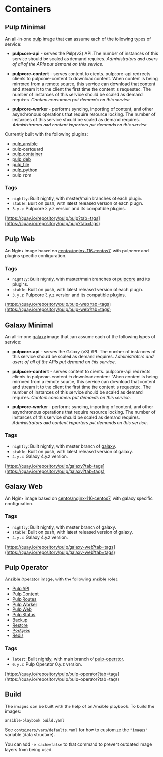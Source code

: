 # Containers

## Pulp Minimal

An all-in-one [pulp](https://github.com/pulp/pulpcore) image that can assume each of the following types of service:

- **pulpcore-api** - serves the Pulp(v3) API. The number of instances of this service should be scaled as demand requires.  _Administrators and users of all of the APIs put demand on this service_.


- **pulpcore-content** - serves content to clients. pulpcore-api redirects clients to pulpcore-content to download content. When content is being mirrored from a remote source, this service can download that content and stream it to the client the first time the content is requested. The number of instances of this service should be scaled as demand requires. _Content consumers put demands on this service_.


- **pulpcore-worker** - performs syncing, importing of content, and other asynchronous operations that require resource locking. The number of instances of this service should be scaled as demand requires. _Administrators and content importers put demands on this service_.


Currently built with the following plugins:

* [pulp_ansible](https://docs.pulpproject.org/pulp_ansible/)
* [pulp-certguard](https://docs.pulpproject.org/pulp_certguard/)
* [pulp_container](https://docs.pulpproject.org/pulp_container/)
* [pulp_deb](https://docs.pulpproject.org/pulp_deb/)
* [pulp_file](https://docs.pulpproject.org/pulp_file/)
* [pulp_python](https://docs.pulpproject.org/pulp_python/)
* [pulp_rpm](https://docs.pulpproject.org/pulp_rpm/)

### Tags

* `nightly`: Built nightly, with master/main branches of each plugin.
* `stable`: Built on push, with latest released version of each plugin.
* `3.y.z`:  Pulpcore 3.y.z version and its compatible plugins.

[https://quay.io/repository/pulp/pulp?tab=tags](https://quay.io/repository/pulp/pulp?tab=tags)


## Pulp Web

An Nginx image based on [centos/nginx-116-centos7](https://hub.docker.com/r/centos/nginx-116-centos7),
with pulpcore and plugins specific configuration.

### Tags

* `nightly`: Built nightly, with master/main branches of [pulpcore](https://github.com/pulp/pulpcore) and its plugins.
* `stable`: Built on push, with latest released version of each plugin.
* `3.y.z`:  Pulpcore 3.y.z version and its compatible plugins.

[https://quay.io/repository/pulp/pulp-web?tab=tags](https://quay.io/repository/pulp/pulp-web?tab=tags)


## Galaxy Minimal

An all-in-one [galaxy](https://github.com/ansible/galaxy_ng) image that can assume each of the following types of service:

- **pulpcore-api** - serves the Galaxy (v3) API. The number of instances of this service should be scaled as demand requires.  _Administrators and users of all of the APIs put demand on this service_.


- **pulpcore-content** - serves content to clients. pulpcore-api redirects clients to pulpcore-content to download content. When content is being mirrored from a remote source, this service can download that content and stream it to the client the first time the content is requested. The number of instances of this service should be scaled as demand requires. _Content consumers put demands on this service_.


- **pulpcore-worker** - performs syncing, importing of content, and other asynchronous operations that require resource locking. The number of instances of this service should be scaled as demand requires. _Administrators and content importers put demands on this service_.


### Tags

* `nightly`: Built nightly, with master branch of [galaxy](https://github.com/ansible/galaxy_ng).
* `stable`: Built on push, with latest released version of galaxy.
* `4.y.z`:  Galaxy 4.y.z version.

[https://quay.io/repository/pulp/galaxy?tab=tags](https://quay.io/repository/pulp/galaxy?tab=tags)


## Galaxy Web

An Nginx image based on [centos/nginx-116-centos7](https://hub.docker.com/r/centos/nginx-116-centos7),
with galaxy specific configuration.

### Tags

* `nightly`: Built nightly, with master branch of galaxy.
* `stable`: Built on push, with latest released version of galaxy.
* `4.y.z`:  Galaxy 4.y.z version.

[https://quay.io/repository/pulp/galaxy-web?tab=tags](https://quay.io/repository/pulp/galaxy-web?tab=tags)


## Pulp Operator

[Ansible Operator](https://www.ansible.com/blog/ansible-operator) image, with the following ansible roles:

* [Pulp API](/roles/pulp-api/)
* [Pulp Content](/roles/pulp-content/)
* [Pulp Routes](/roles/pulp-routes/)
* [Pulp Worker](/roles/pulp-worker/)
* [Pulp Web](/roles/pulp-web/)
* [Pulp Status](/roles/pulp-status/)
* [Backup](/roles/backup/)
* [Restore](/roles/restore/)
* [Postgres](/roles/postgres/)
* [Redis](/roles/redis/)

### Tags

* `latest`: Built nightly, with main branch of [pulp-operator](https://github.com/pulp/pulp-operator).
* `0.y.z`:  Pulp Operator 0.y.z version.

[https://quay.io/repository/pulp/pulp-operator?tab=tags](https://quay.io/repository/pulp/pulp-operator?tab=tags)


## Build

The images can be built with the help of an Ansible playbook. To build the images:

    ansible-playbook build.yaml

See `containers/vars/defaults.yaml` for how to customize the `"images"` variable (data structure).

You can add `-e cache=false` to that command to prevent outdated image layers from being used.
